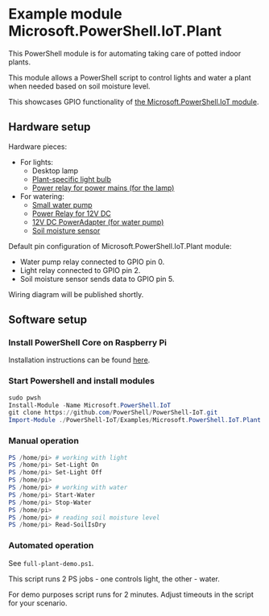 # Example module Microsoft.PowerShell.IoT.Plant

This PowerShell module is for automating taking care of potted indoor plants.

This module allows a PowerShell script to control lights and water a plant when needed based on soil moisture level.

This showcases GPIO functionality of [the Microsoft.PowerShell.IoT module](../../README.md).

## Hardware setup

Hardware pieces:

* For lights:
  * Desktop lamp
  * [Plant-specific light bulb](https://www.amazon.com/dp/B07567BPVH/ref=sspa_dk_detail_5?psc=1&pd_rd_i=B07567BPVH&pd_rd_wg=5iTv6&pd_rd_r=WYCAF6212XNJ9NQ14E5Q&pd_rd_w=2u0Gj)
  * [Power relay for power mains (for the lamp)](https://www.amazon.com/POWERSWITCHTAIL-COM-PowerSwitch-Tail-II/dp/B00B888VHM/ref=sr_1_1?ie=UTF8&qid=1518818881&sr=8-1)
* For watering:
  * [Small water pump](https://www.adafruit.com/product/1150)
  * [Power Relay for 12V DC](https://www.ebay.com/itm/5V-2-Channel-Relay-Module-Shield-For-Arduino-PIC-ARM-DSP-AVR-Electronic-US/162876526032)
  * [12V DC PowerAdapter (for water pump)](https://www.adafruit.com/product/798)
  * [Soil moisture sensor](https://www.ebay.com/i/122408308563?chn=ps)

Default pin configuration of Microsoft.PowerShell.IoT.Plant module:

* Water pump relay connected to GPIO pin 0.
* Light relay connected to GPIO pin 2.
* Soil moisture sensor sends data to GPIO pin 5.

Wiring diagram will be published shortly.

## Software setup

### Install PowerShell Core on Raspberry Pi

Installation instructions can be found [here](https://github.com/PowerShell/PowerShell/tree/master/docs/installation/linux.md#raspbian).

### Start Powershell and install modules

```powershell
sudo pwsh
Install-Module -Name Microsoft.PowerShell.IoT
git clone https://github.com/PowerShell/PowerShell-IoT.git
Import-Module ./PowerShell-IoT/Examples/Microsoft.PowerShell.IoT.Plant
```

### Manual operation

```powershell
PS /home/pi> # working with light
PS /home/pi> Set-Light On
PS /home/pi> Set-Light Off
PS /home/pi> 
PS /home/pi> # working with water
PS /home/pi> Start-Water
PS /home/pi> Stop-Water
PS /home/pi> 
PS /home/pi> # reading soil moisture level
PS /home/pi> Read-SoilIsDry
```

### Automated operation

See `full-plant-demo.ps1`.

This script runs 2 PS jobs - one controls light, the other - water.

For demo purposes script runs for 2 minutes. Adjust timeouts in the script for your scenario.